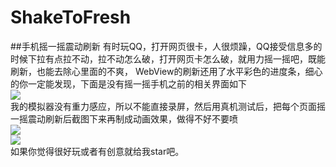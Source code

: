 # ShakeToFresh
##手机摇一摇震动刷新
有时玩QQ，打开网页很卡，人很烦躁，QQ接受信息多的时候下拉有点拉不动，拉不动怎么破，打开网页卡怎么破，就用力摇一摇吧，既能刷新，也能去除心里面的不爽， WebView的刷新还用了水平彩色的进度条，细心的你一定能发现，下面是没有摇一摇手机之前的相关界面如下<br>
![](https://github.com/changechenyu/ShakeToFresh/blob/master/app/src/main/res/drawable/shake.gif) 
<br>
我的模拟器没有重力感应，所以不能直接录屏，然后用真机测试后，把每个页面摇一摇震动刷新后截图下来再制成动画效果，做得不好不要喷<br>
![](https://github.com/changechenyu/ShakeToFresh/blob/master/app/src/main/res/drawable/result1.gif)  
![](https://github.com/changechenyu/ShakeToFresh/blob/master/app/src/main/res/drawable/result2.gif)  
如果你觉得很好玩或者有创意就给我star吧。
